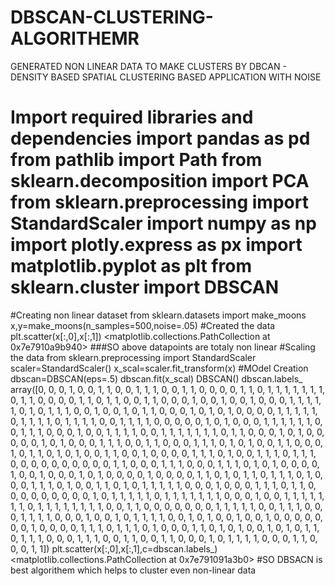 # DBSCAN-CLUSTERING-ALGORITHEMR
GENERATED NON LINEAR DATA TO MAKE CLUSTERS BY DBCAN   - DENSITY BASED SPATIAL CLUSTERING BASED APPLICATION WITH NOISE
# Import required libraries and dependencies import pandas as pd from pathlib import Path from sklearn.decomposition import PCA from sklearn.preprocessing import StandardScaler import numpy as np import plotly.express as px import matplotlib.pyplot as plt from sklearn.cluster import DBSCAN
#Creating non linear dataset
from sklearn.datasets import make_moons x,y=make_moons(n_samples=500,noise=.05) #Created the data plt.scatter(x[:,0],x[:,1]) <matplotlib.collections.PathCollection at 0x7e7910a9b940>
###SO above datapoints are totaly non linear #Scaling the data
from sklearn.preprocessing import StandardScaler scaler=StandardScaler() x_scal=scaler.fit_transform(x)
#MOdel Creation
dbscan=DBSCAN(eps=.5) dbscan.fit(x_scal) DBSCAN() dbscan.labels_ array([0, 0, 0, 1, 0, 0, 1, 1, 0, 0, 1, 1, 1, 0, 0, 1, 1, 0, 0, 0, 0, 1,       1, 0, 1, 1, 1, 1, 1, 1, 1, 0, 1, 1, 0, 0, 0, 0, 1, 1, 0, 1, 1, 0,       0, 1, 1, 0, 0, 0, 1, 0, 0, 1, 0, 0, 1, 0, 0, 0, 1, 1, 1, 1, 1, 0,       1, 0, 1, 1, 1, 0, 0, 1, 0, 0, 1, 0, 1, 1, 0, 0, 0, 1, 0, 1, 0, 1,       0, 0, 0, 0, 1, 1, 1, 1, 1, 0, 1, 1, 1, 1, 0, 1, 1, 1, 1, 0, 0, 1,       1, 1, 1, 0, 0, 0, 0, 0, 1, 0, 1, 0, 0, 0, 1, 1, 1, 1, 1, 1, 0, 0,       1, 1, 1, 0, 0, 0, 1, 0, 0, 1, 1, 1, 1, 0, 0, 1, 1, 1, 1, 1, 1, 1,       0, 1, 1, 0, 0, 0, 1, 0, 1, 0, 0, 0, 0, 0, 1, 0, 1, 0, 0, 0, 1, 1,       1, 0, 0, 1, 1, 0, 0, 0, 1, 1, 1, 0, 1, 0, 1, 0, 0, 1, 1, 0, 0, 0,       1, 0, 1, 1, 0, 1, 0, 1, 0, 0, 1, 1, 0, 0, 1, 0, 0, 0, 0, 1, 1, 1,       0, 1, 0, 0, 1, 1, 1, 0, 1, 1, 1, 0, 0, 0, 0, 0, 0, 0, 0, 0, 0, 1,       1, 0, 0, 0, 1, 1, 1, 0, 0, 0, 1, 1, 1, 0, 1, 0, 1, 0, 0, 0, 0, 1,       0, 0, 1, 0, 0, 0, 1, 0, 1, 0, 0, 0, 0, 1, 0, 0, 0, 0, 1, 1, 0, 1,       0, 1, 1, 0, 1, 1, 1, 0, 1, 0, 0, 0, 1, 1, 1, 0, 1, 0, 0, 1, 1, 0,       1, 0, 1, 1, 1, 1, 1, 0, 0, 0, 1, 0, 0, 0, 1, 1, 1, 0, 1, 1, 0, 0,       0, 0, 0, 0, 0, 0, 0, 1, 0, 1, 1, 1, 1, 1, 0, 1, 1, 1, 1, 1, 1, 1,       0, 0, 0, 1, 0, 0, 1, 1, 1, 1, 1, 1, 1, 0, 1, 1, 1, 1, 1, 1, 1, 1,       0, 0, 1, 1, 0, 0, 0, 0, 0, 0, 0, 1, 1, 1, 1, 1, 0, 0, 1, 1, 1, 
0,       0, 0, 1, 1, 1, 1, 0, 0, 0, 1, 0, 0, 1, 0, 1, 1, 1, 1, 0, 0, 1, 0,       1, 0, 0, 1, 0, 0, 1, 0, 0, 0, 0, 0, 0, 0, 1, 0, 0, 0, 0, 1, 1, 1,       0, 1, 1, 1, 0, 1, 0, 0, 0, 1, 1, 0, 1, 0, 1, 0, 0, 1, 0, 1, 0, 1,       1, 0, 1, 1, 1, 0, 0, 0, 1, 1, 1, 0, 0, 1, 1, 0, 0, 1, 1, 0, 0, 0,       1, 0, 1, 1, 1, 1, 0, 0, 0, 1, 1, 0, 0, 0, 1, 1]) plt.scatter(x[:,0],x[:,1],c=dbscan.labels_) <matplotlib.collections.PathCollection at 0x7e791091a3b0>
#SO DBSACN is best algorithem which helps to cluster even non-linear data
